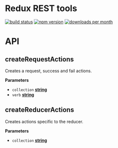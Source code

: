 # Redux REST tools

[![build status](https://img.shields.io/travis/ocolot/redux-rest-tools.svg)](https://travis-ci.org/ocolot/redux-rest-tools)
[![npm version](https://img.shields.io/npm/v/redux-rest-tools.svg)](https://www.npmjs.com/package/redux-rest-tools)
[![downloads per month](https://img.shields.io/npm/dm/redux-rest-tools.svg)](https://www.npmjs.com/package/redux-rest-tools)

# API

<!-- Generated by documentation.js. Update this documentation by updating the source code. -->

## createRequestActions

Creates a request, success and fail actions.

**Parameters**

-   `collection` **[string](https://developer.mozilla.org/en-US/docs/Web/JavaScript/Reference/Global_Objects/String)** 
-   `verb` **[string](https://developer.mozilla.org/en-US/docs/Web/JavaScript/Reference/Global_Objects/String)** 

## createReducerActions

Creates actions specific to the reducer.

**Parameters**

-   `collection` **[string](https://developer.mozilla.org/en-US/docs/Web/JavaScript/Reference/Global_Objects/String)** 
